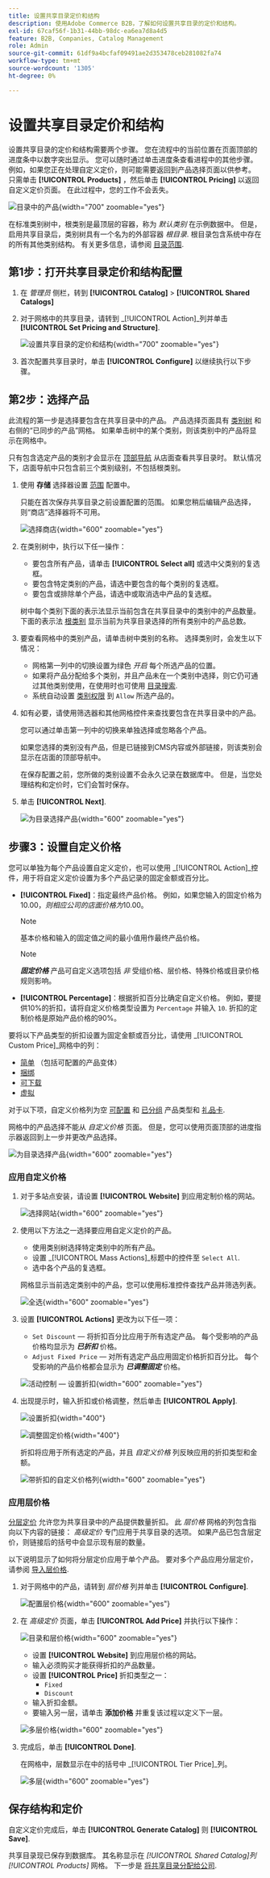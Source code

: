 ```yaml
---
title: 设置共享目录定价和结构
description: 使用Adobe Commerce B2B，了解如何设置共享目录的定价和结构。
exl-id: 67caf56f-1b31-44bb-98dc-ea6ea7d8a4d5
feature: B2B, Companies, Catalog Management
role: Admin
source-git-commit: 61df9a4bcfaf09491ae2d353478ceb281082fa74
workflow-type: tm+mt
source-wordcount: '1305'
ht-degree: 0%

---
```


# 设置共享目录定价和结构

设置共享目录的定价和结构需要两个步骤。 您在流程中的当前位置在页面顶部的进度条中以数字突出显示。 您可以随时通过单击进度条查看进程中的其他步骤。 例如，如果您正在处理自定义定价，则可能需要返回到产品选择页面以供参考。 只需单击 **[!UICONTROL Products]** ，然后单击 **[!UICONTROL Pricing]** 以返回自定义定价页面。 在此过程中，您的工作不会丢失。

![目录中的产品](./assets/shared-catalog-products-workspace.png){width="700" zoomable="yes"}

在标准类别树中，根类别是最顶层的容器，称为 _默认类别_ 在示例数据中。 但是，启用共享目录后，类别树具有一个名为的外部容器 _根目录_. 根目录包含系统中存在的所有其他类别结构。 有关更多信息，请参阅 [目录范围](../catalog/introduction.md#catalog-scope).

## 第1步：打开共享目录定价和结构配置

1. 在 _管理员_ 侧栏，转到 **[!UICONTROL Catalog]** > **[!UICONTROL Shared Catalogs]**

1. 对于网格中的共享目录，请转到 _[!UICONTROL Action]_列并单击&#x200B;**[!UICONTROL Set Pricing and Structure]**.

   ![设置共享目录的定价和结构](./assets/shared-catalog-set-pricing-structure.png){width="700" zoomable="yes"}

1. 首次配置共享目录时，单击 **[!UICONTROL Configure]** 以继续执行以下步骤。

## 第2步：选择产品

此流程的第一步是选择要包含在共享目录中的产品。 产品选择页面具有 [类别树](../catalog/category-create.md) 和右侧的“已同步的产品”网格。 如果单击树中的某个类别，则该类别中的产品将显示在网格中。

只有包含选定产品的类别才会显示在 [顶部导航](../catalog/navigation-top.md) 从店面查看共享目录时。 默认情况下，店面导航中只包含前三个类别级别，不包括根类别。

1. 使用 **存储** 选择器设置 [范围](../catalog/introduction.md#product-scope) 配置中。

   只能在首次保存共享目录之前设置配置的范围。 如果您稍后编辑产品选择，则“商店”选择器将不可用。

   ![选择商店](./assets/shared-catalog-products-scope.png){width="600" zoomable="yes"}

1. 在类别树中，执行以下任一操作：

   - 要包含所有产品，请单击 **[!UICONTROL Select all]** 或选中父类别的复选框。
   - 要包含特定类别的产品，请选中要包含的每个类别的复选框。
   - 要包含或排除单个产品，请选中或取消选中产品的复选框。

   树中每个类别下面的表示法显示当前包含在共享目录中的类别中的产品数量。 下面的表示法 [根类别](../catalog/category-root.md) 显示当前为共享目录选择的所有类别中的产品总数。

1. 要查看网格中的类别产品，请单击树中类别的名称。 选择类别时，会发生以下情况：

   - 网格第一列中的切换设置为绿色 _开启_ 每个所选产品的位置。
   - 如果将产品分配给多个类别，并且产品未在一个类别中选择，则它仍可通过其他类别使用，在使用时也可使用 [目录搜索](../catalog/search.md).
   - 系统自动设置 [类别权限](../catalog/category-permissions.md) 到 `Allow` 所选产品的。

1. 如有必要，请使用筛选器和其他网格控件来查找要包含在共享目录中的产品。

   您可以通过单击第一列中的切换来单独选择或忽略各个产品。

   如果您选择的类别没有产品，但是已链接到CMS内容或外部链接，则该类别会显示在店面的顶部导航中。

   在保存配置之前，您所做的类别设置不会永久记录在数据库中。 但是，当您处理结构和定价时，它们会暂时保存。

1. 单击 **[!UICONTROL Next]**.

   ![为目录选择产品](./assets/shared-catalog-select-products-step-1.png){width="600" zoomable="yes"}

## 步骤3：设置自定义价格

您可以单独为每个产品设置自定义定价，也可以使用 _[!UICONTROL Action]_控件，用于将自定义定价设置为多个产品记录的固定金额或百分比。

- **[!UICONTROL Fixed]**：指定最终产品价格。 例如，如果您输入的固定价格为$10.00，则相应公司的店面价格为$10.00。

  >[!NOTE]
  >
  >基本价格和输入的固定值之间的最小值用作最终产品价格。

  >[!NOTE]
  >
  >**_固定价格_** 产品可自定义选项包括 _非_ 受组价格、层价格、特殊价格或目录价格规则影响。

- **[!UICONTROL Percentage]**：根据折扣百分比确定自定义价格。 例如，要提供10%的折扣，请将自定义价格类型设置为 `Percentage` 并输入 `10`. 折扣的定制价格是原始产品价格的90%。

要将以下产品类型的折扣设置为固定金额或百分比，请使用 _[!UICONTROL Custom Price]_网格中的列：

- [简单](../catalog/product-create-simple.md) （包括可配置的产品变体）
- [捆绑](../catalog/product-create-bundle.md)
- [可下载](../catalog/product-create-downloadable.md)
- [虚拟](../catalog/product-create-virtual.md)

对于以下项，自定义价格列为空 [可配置](../catalog/product-create-configurable.md) 和 [已分组](../catalog/product-create-grouped.md) 产品类型和 [礼品卡](../catalog/product-gift-card-create.md).

网格中的产品选择不能从 _自定义价格_ 页面。 但是，您可以使用页面顶部的进度指示器返回到上一步并更改产品选择。

![为目录选择产品](./assets/shared-catalog-custome-prices-step-3.png){width="600" zoomable="yes"}

### 应用自定义价格

1. 对于多站点安装，请设置 **[!UICONTROL Website]** 到应用定制价格的网站。

   ![选择网站](./assets/shared-catalog-scope-pricing.png){width="600" zoomable="yes"}

1. 使用以下方法之一选择要应用自定义定价的产品。

   - 使用类别树选择特定类别中的所有产品。
   - 设置 _[!UICONTROL Mass Actions]_标题中的控件至 `Select All`.
   - 选中各个产品的复选框。

   网格显示当前选定类别中的产品，您可以使用标准控件查找产品并筛选列表。

   ![全选](./assets/shared-catalog-custom-pricing-mass-actions.png){width="600" zoomable="yes"}

1. 设置 **[!UICONTROL Actions]** 更改为以下任一项：

   - `Set Discount`  — 将折扣百分比应用于所有选定产品。 每个受影响的产品价格均显示为 **_已折扣_** 价格。
   - `Adjust Fixed Price`  — 对所有选定产品应用固定价格折扣百分比。 每个受影响的产品价格都会显示为 **_已调整固定_** 价格。

   ![活动控制 — 设置折扣](./assets/shared-catalog-set-custom-prices-discount-action.png){width="600" zoomable="yes"}

1. 出现提示时，输入折扣或价格调整，然后单击 **[!UICONTROL Apply]**.

   ![设置折扣](./assets/shared-catalog-set-custom-prices-discount.png){width="400"}<br/>

   ![调整固定价格](./assets/shared-catalog-set-custom-fixed-prices.png){width="400"}

   折扣将应用于所有选定的产品，并且 _自定义价格_ 列反映应用的折扣类型和金额。

   ![带折扣的自定义价格列](./assets/shared-catalog-set-custom-prices-discount-applied.png){width="600" zoomable="yes"}

### 应用层价格

[分层定价](../catalog/product-price-tier.md) 允许您为共享目录中的产品提供数量折扣。 此 _层价格_ 网格的列包含指向以下内容的链接： _高级定价_ 专门应用于共享目录的选项。 如果产品已包含层定价，则链接后的括号中会显示现有层的数量。

以下说明显示了如何将分层定价应用于单个产品。 要对多个产品应用分层定价，请参阅 [导入层价格](../systems/data-import-price-tier.md).

1. 对于网格中的产品，请转到 _层价格_ 列并单击 **[!UICONTROL Configure]**.

   ![配置层价格](./assets/shared-catalog-tier-price-configure.png){width="600" zoomable="yes"}

1. 在 _高级定价_ 页面，单击 **[!UICONTROL Add Price]** 并执行以下操作：

   ![目录和层价格](./assets/shared-catalog-tier-price-configure-add-price.png){width="600" zoomable="yes"}

   - 设置 **[!UICONTROL Website]** 到应用层价格的网站。
   - 输入必须购买才能获得折扣的产品数量。
   - 设置 **[!UICONTROL Price]** 折扣类型之一：
      - `Fixed`
      - `Discount`
   - 输入折扣金额。
   - 要输入另一层，请单击 **添加价格** 并重复该过程以定义下一层。

   ![多层价格](./assets/shared-catalog-tier-price-configure-multiple-tiers.png){width="600" zoomable="yes"}

1. 完成后，单击 **[!UICONTROL Done]**.

   在网格中，层数显示在中的括号中 _[!UICONTROL Tier Price]_列。

   ![多层](./assets/shared-catalog-tier-price-configure-parentheses.png){width="600" zoomable="yes"}

## 保存结构和定价

自定义定价完成后，单击 **[!UICONTROL Generate Catalog]** 则 **[!UICONTROL Save]**.

共享目录现已保存到数据库。 其名称显示在 _[!UICONTROL Shared Catalog]_列_[!UICONTROL Products]_ 网格。 下一步是 [将共享目录分配给公司](./catalog-shared-assign-companies.md).
